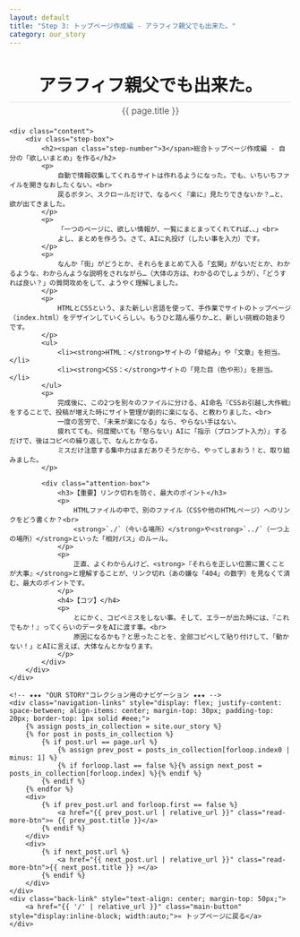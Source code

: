 ```yaml
---
layout: default
title: "Step 3: トップページ作成編 - アラフィフ親父でも出来た。"
category: our_story
---
```

<div class="container blog-post" style="max-width: 850px;">
    <header style="text-align:center; margin-bottom: 20px;">
         <h1 style="font-size: 2.2em; border-bottom: 2px solid #eee; padding-bottom:10px; margin-bottom: 5px;">アラフィフ親父でも出来た。</h1>
         <p style="font-size: 1.1em; color: #555; margin-top: 0;">{{ page.title }}</p>
    </header>

    <div class="content">
        <div class="step-box">
            <h2><span class="step-number">3</span>総合トップページ作成編 - 自分の「欲しいまとめ」を作る</h2>
            <p>
                自動で情報収集してくれるサイトは作れるようになった。でも、いちいちファイルを開きなおしたくない。<br>
                戻るボタン、スクロールだけで、なるべく『楽に』見たりできないか？…と、欲が出てきました。
            </p>
            <p>
                「一つのページに、欲しい情報が、一覧にまとまってくれてれば、、」<br>
                よし、まとめを作ろう。さて、AIに丸投げ（したい事を入力）です。
            </p>
            <p>
                なんか「街」がどうとか、それらをまとめて入る「玄関」がないだとか、わかるような、わからんような説明をされながら…（大体の方は、わかるのでしょうが）、「どうすれば良い？」の質問攻めをして、ようやく理解しました。
            </p>
            <p>
                HTMLとCSSという、また新しい言語を使って、手作業でサイトのトップページ（index.html）をデザインしていくらしい。もうひと踏ん張りか…と、新しい挑戦の始まりです。
            </p>
            <ul>
                <li><strong>HTML：</strong>サイトの「骨組み」や「文章」を担当。</li>
                <li><strong>CSS：</strong>サイトの「見た目（色や形）」を担当。</li>
            </ul>
            <p>
                完成後に、この2つを別々のファイルに分ける、AI命名『CSSお引越し大作戦』をすることで、投稿が増えた時にサイト管理が劇的に楽になる、と教わりました。<br>
                一度の苦労で、「未来が楽になる」なら、やらない手はない。
                疲れてても、何度聞いても「怒らない」AIに「指示（プロンプト入力）」するだけで、後はコピペの繰り返しで、なんとかなる。
                ミスだけ注意する集中力はまだありそうだから、やってしまおう！と、取り組みました。
            </p>
            
            <div class="attention-box">
                <h3>【重要】リンク切れを防ぐ、最大のポイント</h3>
                <p>
                    HTMLファイルの中で、別のファイル（CSSや他のHTMLページ）へのリンクをどう書くか？<br>
                    <strong>`./`（今いる場所）</strong>や<strong>`../`（一つ上の場所）</strong>といった「相対パス」のルール。
                </p>
                <p>
                    正直、よくわからんけど、<strong>『それらを正しい位置に置くことが大事』</strong>と理解することが、リンク切れ（あの嫌な「404」の数字）を見なくて済む、最大のポイントです。
                </p>
                <h4>【コツ】</h4>
                <p>
                    とにかく、コピペミスをしない事。そして、エラーが出た時には、『これでもか！』ってくらいのデータをAIに渡す事。<br>
                    原因になるかも？と思ったことを、全部コピペして貼り付けして、「動かない！」とAIに言えば、大体なんとかなります。
                </p>
            </div>
        </div>
    </div>

    <!-- ★★★ "OUR STORY"コレクション用のナビゲーション ★★★ -->
    <div class="navigation-links" style="display: flex; justify-content: space-between; align-items: center; margin-top: 30px; padding-top: 20px; border-top: 1px solid #eee;">
        {% assign posts_in_collection = site.our_story %}
        {% for post in posts_in_collection %}
            {% if post.url == page.url %}
                {% assign prev_post = posts_in_collection[forloop.index0 | minus: 1] %}
                {% if forloop.last == false %}{% assign next_post = posts_in_collection[forloop.index] %}{% endif %}
            {% endif %}
        {% endfor %}
        <div>
            {% if prev_post.url and forloop.first == false %}
                <a href="{{ prev_post.url | relative_url }}" class="read-more-btn">« {{ prev_post.title }}</a>
            {% endif %}
        </div>
        <div>
            {% if next_post.url %}
                <a href="{{ next_post.url | relative_url }}" class="read-more-btn">{{ next_post.title }} »</a>
            {% endif %}
        </div>
    </div>
    <div class="back-link" style="text-align: center; margin-top: 50px;">
        <a href="{{ '/' | relative_url }}" class="main-button" style="display:inline-block; width:auto;">« トップページに戻る</a>
    </div>
</div>